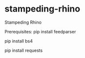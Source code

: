 # stampeding-rhino
Stampeding Rhino

Prerequisites:
pip install feedparser

pip install bs4

pip install requests
